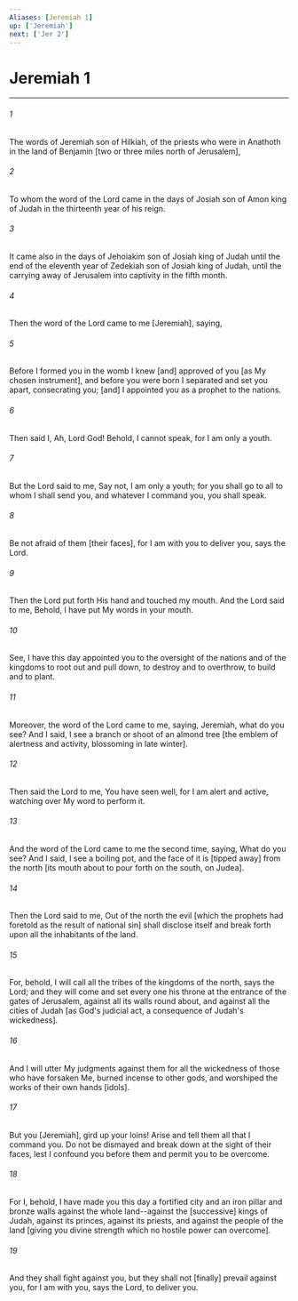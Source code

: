 ```yaml
---
Aliases: [Jeremiah 1]
up: ['Jeremiah']
next: ['Jer 2']
---
```

# Jeremiah 1

***














###### 1 






The words of Jeremiah son of Hilkiah, of the priests who were in Anathoth in the land of Benjamin [two or three miles north of Jerusalem], 













###### 2 






To whom the word of the Lord came in the days of Josiah son of Amon king of Judah in the thirteenth year of his reign. 













###### 3 






It came also in the days of Jehoiakim son of Josiah king of Judah until the end of the eleventh year of Zedekiah son of Josiah king of Judah, until the carrying away of Jerusalem into captivity in the fifth month. 













###### 4 






Then the word of the Lord came to me [Jeremiah], saying, 













###### 5 






Before I formed you in the womb I knew [and] approved of you [as My chosen instrument], and before you were born I separated and set you apart, consecrating you; [and] I appointed you as a prophet to the nations. 













###### 6 






Then said I, Ah, Lord God! Behold, I cannot speak, for I am only a youth. 













###### 7 






But the Lord said to me, Say not, I am only a youth; for you shall go to all to whom I shall send you, and whatever I command you, you shall speak. 













###### 8 






Be not afraid of them [their faces], for I am with you to deliver you, says the Lord. 













###### 9 






Then the Lord put forth His hand and touched my mouth. And the Lord said to me, Behold, I have put My words in your mouth. 













###### 10 






See, I have this day appointed you to the oversight of the nations and of the kingdoms to root out and pull down, to destroy and to overthrow, to build and to plant. 













###### 11 






Moreover, the word of the Lord came to me, saying, Jeremiah, what do you see? And I said, I see a branch or shoot of an almond tree [the emblem of alertness and activity, blossoming in late winter]. 













###### 12 






Then said the Lord to me, You have seen well, for I am alert and active, watching over My word to perform it. 













###### 13 






And the word of the Lord came to me the second time, saying, What do you see? And I said, I see a boiling pot, and the face of it is [tipped away] from the north [its mouth about to pour forth on the south, on Judea]. 













###### 14 






Then the Lord said to me, Out of the north the evil [which the prophets had foretold as the result of national sin] shall disclose itself and break forth upon all the inhabitants of the land. 













###### 15 






For, behold, I will call all the tribes of the kingdoms of the north, says the Lord; and they will come and set every one his throne at the entrance of the gates of Jerusalem, against all its walls round about, and against all the cities of Judah [as God's judicial act, a consequence of Judah's wickedness]. 













###### 16 






And I will utter My judgments against them for all the wickedness of those who have forsaken Me, burned incense to other gods, and worshiped the works of their own hands [idols]. 













###### 17 






But you [Jeremiah], gird up your loins! Arise and tell them all that I command you. Do not be dismayed and break down at the sight of their faces, lest I confound you before them and permit you to be overcome. 













###### 18 






For I, behold, I have made you this day a fortified city and an iron pillar and bronze walls against the whole land--against the [successive] kings of Judah, against its princes, against its priests, and against the people of the land [giving you divine strength which no hostile power can overcome]. 













###### 19 






And they shall fight against you, but they shall not [finally] prevail against you, for I am with you, says the Lord, to deliver you.
